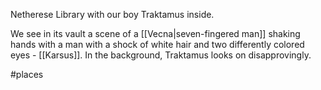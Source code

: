 Netherese Library with our boy Traktamus inside. 

We see in its vault a scene of a [[Vecna|seven-fingered man]] shaking hands with a man with a shock of white hair and two differently colored eyes - [[Karsus]]. In the background, Traktamus looks on disapprovingly.

#places